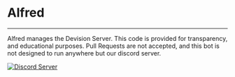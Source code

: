 # Alfred
___

Alfred manages the Devision Server.
This code is provided for transparency, and educational purposes.
Pull Requests are not accepted, and this bot is not designed to run anywhere but our discord server.

[![Discord Server](https://img.shields.io/discord/514232441498763279?color=%237289DA&label=Devision&logo=discord&logoColor=white)](https://discord.gg/TvqYBrGXEm)